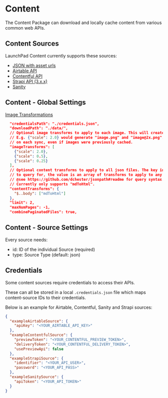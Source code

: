 # Content

The Content Package can download and locally cache content from various common web APIs.

## Content Sources

LaunchPad Content currently supports these sources:

- [JSON with asset urls](content/json.md)
- [Airtable API](content/airtable.md)
- [Contentful API](content/contentful.md)
- [Strapi API (3.x.x)](content/strapi.md)
- [Sanity](content/sanity.md)

## Content - Global Settings

[Image Transformations](content/image-transformations.md)

```json
  "credentialsPath": "./credentials.json",
  "downloadPath": "./data/",
  // Optional image transforms to apply to each image. This will create a unique copy for each transform.
  // E.g. {"scale": 2.0} would generate "image.png" and "image@2x.png". Transforms are currently performed
  // on each sync, even if images were previously cached.
  "imageTransforms": [
    {"scale": 2.0},
    {"scale": 0.5},
    {"scale": 0.25}
  ],
  // Optional content transforms to apply to all json files. The key in each transform object is the json path
  // to query for, the value is an array of transforms to apply to any matching json values.
  // @see https://github.com/dchester/jsonpath#readme for query syntax.
  // Currently only supports "mdToHtml".
  "contentTransforms": {
    "$..body": ["mdToHtml"]
  },
  "limit": 2,
  "maxNumPages": -1,
  "combinePaginatedFiles": true,
```

## Content - Source Settings

Every source needs:

- id: ID of the individual Source (required)
- type: Source Type (default: json)

## Credentials

Some content sources require credentials to access their APIs.

These can all be stored in a local `.credentials.json` file which maps content-source IDs to their credentials.

Below is an example for Airtable, Contentful, Sanity and Strapi sources:

```json
{
  "exampleAirtableSource": {
    "apiKey": "<YOUR_AIRTABLE_API_KEY>"
  },
  "exampleContentfulSource": {
    "previewToken": "<YOUR_CONTENTFUL_PREVIEW_TOKEN>",
    "deliveryToken": "<YOUR_CONTENTFUL_DELIVERY_TOKEN>",
    "usePreviewApi": false
  },
  "exampleStrapiSource": {
    "identifier": "<YOUR_API_USER>",
    "password": "<YOUR_API_PASS>"
  },
  "exampleSanitySource": {
    "apiToken": "<YOUR_API_TOKEN>"
  }
}
```
